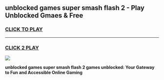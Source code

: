 
## unblocked games super smash flash 2 - Play Unblocked Gmaes & Free
<h3>
<a href="https://news.freeplayer.one?title=unblocked_games_super_smash_flash_2&ref=23F">CLICK TO PLAY</a></h3>
<hr>

<h3>
<a href="https://news.freeplayer.one?title=unblocked_games_super_smash_flash_2&ref=23F">CLICK 2 PLAY</a>
  
</h3>

<a href="https://news.freeplayer.one?title=unblocked_games_super_smash_flash_2&ref=23F/"><img src="https://clearcache.store/games.png"></a>


**unblocked games super smash flash 2 games unblocked: Your Gateway to Fun and Accessible Online Gaming**
